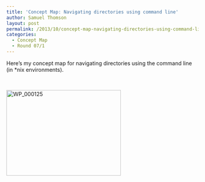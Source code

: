 ```yaml
---
title: 'Concept Map: Navigating directories using command line'
author: Samuel Thomson
layout: post
permalink: /2013/10/concept-map-navigating-directories-using-command-line/
categories:
  - Concept Map
  - Round 07/1
---
```

Here&#8217;s my concept map for navigating directories using the command line (in *nix environments).

&nbsp;

[<img class="alignnone size-medium wp-image-4819" alt="WP_000125" src="http://teaching.software-carpentry.org/wp-content/uploads/2013/10/WP_000125-300x225.jpg" width="300" height="225" />][1]

 [1]: http://teaching.software-carpentry.org/wp-content/uploads/2013/10/WP_000125.jpg